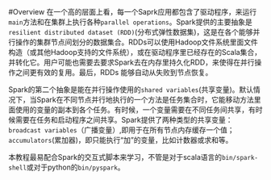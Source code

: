 #Overview
在一个高的层面上看，每一个Saprk应用都包含了驱动程序，来运行`main`方法和在集群上执行各种`parallel operations`。Spark提供的主要抽象是 `resilient distributed dataset (RDD)`(分布式弹性数据集)，这是在各个能够并行操作的集群节点间划分的数据集合。RDDs可以使用Hadoop文件系统里面文件构造（或其他Hadoop支持的文件系统），或在驱动程序里已经存在的Scala集合，并转化它。用户可能也需要去要求Spark去在内存里持久化RDD，来使得在并行操作之间更有效的复用。最后，RDDs 能够自动从失败到节点恢复。


Spark的第二个抽象是能在并行操作使用的`shared variables`(共享变量)。默认情况下，当Spark在不同节点并行地执行的一个方法是任务集合时，它能移动方法里面使用的变量的副本到各个任务。有时候，一个变量需要在不同任务间共享，有时候需要在任务和启动程序之间共享。Spark提供了两种类型的共享变量：`broadcast variables`（广播变量）,即用于在所有节点内存缓存一个值；`accumulators`(累加器)，即只能执行“加”的变量，比如计数器或求和等。

本教程最易配合Spark的交互式脚本来学习，不管是对于scala语言的`bin/spark-shell`或对于python的`bin/pyspark`。